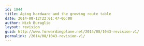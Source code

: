 ```yaml
---
id: 1044
title: Aging hardware and the growing route table
date: 2014-08-12T22:01:47-06:00
author: Nick Buraglio
layout: revision
guid: http://www.forwardingplane.net/2014/08/1043-revision-v1/
permalink: /2014/08/1043-revision-v1/
---
```

